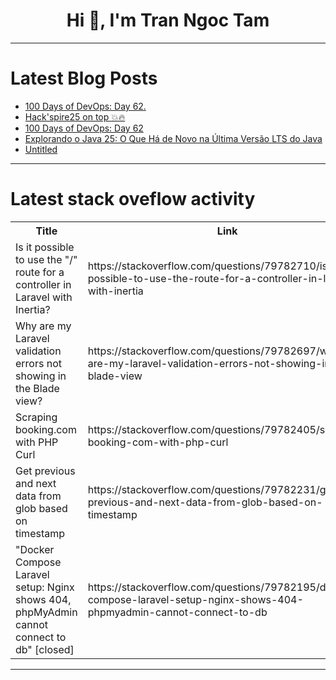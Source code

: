 <h1 align="center">Hi 👋, I'm Tran Ngoc Tam</h1>

---

# Latest Blog Posts 
<!-- BLOG-POST-LIST:START -->
- [100 Days of DevOps: Day 62.](https://dev.to/wycliffealphus/100-days-of-devops-day-62-31he)
- [Hack&#39;spire25 on top 💥🔥](https://dev.to/debaditya_saha_5b45172210/hackspire25-on-top-4lco)
- [100 Days of DevOps: Day 62](https://dev.to/wycliffealphus/100-days-of-devops-day-63-20bi)
- [Explorando o Java 25: O Que Há de Novo na Última Versão LTS do Java](https://dev.to/ikauedev/explorando-o-java-25-o-que-ha-de-novo-na-ultima-versao-lts-do-java-50gj)
- [Untitled](https://dev.to/play_boy_4428b260cdb2b6e5/untitled-2c6m)
<!-- BLOG-POST-LIST:END -->

---

# Latest stack oveflow activity
<table>
  <tr><th>Title</th><th>Link</th></tr>
  <!-- STACKOVERFLOW:START --><tr><td>Is it possible to use the &quot;/&quot; route for a controller in Laravel with Inertia?</td><td>https://stackoverflow.com/questions/79782710/is-it-possible-to-use-the-route-for-a-controller-in-laravel-with-inertia</td></tr><tr><td>Why are my Laravel validation errors not showing in the Blade view?</td><td>https://stackoverflow.com/questions/79782697/why-are-my-laravel-validation-errors-not-showing-in-the-blade-view</td></tr><tr><td>Scraping booking.com with PHP Curl</td><td>https://stackoverflow.com/questions/79782405/scraping-booking-com-with-php-curl</td></tr><tr><td>Get previous and next data from glob based on timestamp</td><td>https://stackoverflow.com/questions/79782231/get-previous-and-next-data-from-glob-based-on-timestamp</td></tr><tr><td>&quot;Docker Compose Laravel setup: Nginx shows 404, phpMyAdmin cannot connect to db&quot; [closed]</td><td>https://stackoverflow.com/questions/79782195/docker-compose-laravel-setup-nginx-shows-404-phpmyadmin-cannot-connect-to-db</td></tr><!-- STACKOVERFLOW:END -->
</table>

---


